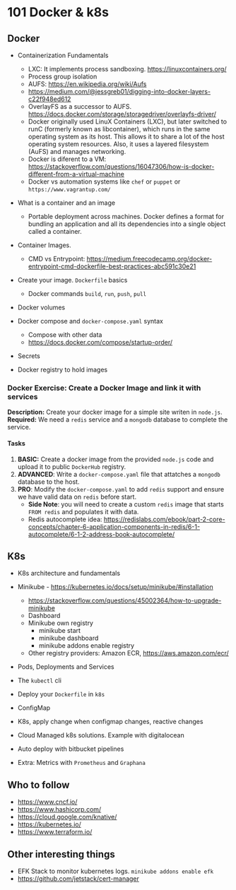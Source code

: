 # 101 Docker & k8s

## Docker

- Containerization Fundamentals
  - LXC: It implements process sandboxing. https://linuxcontainers.org/
  - Process group isolation
  - AUFS: https://en.wikipedia.org/wiki/Aufs
  - https://medium.com/@jessgreb01/digging-into-docker-layers-c22f948ed612
  - OverlayFS as a successor to AUFS. https://docs.docker.com/storage/storagedriver/overlayfs-driver/
  - Docker originally used LinuX Containers (LXC), but later switched to runC (formerly known as libcontainer), which runs in the same operating system as its host. This allows it to share a lot of the host operating system resources. Also, it uses a layered filesystem (AuFS) and manages networking.
  - Docker is diferent to a VM: https://stackoverflow.com/questions/16047306/how-is-docker-different-from-a-virtual-machine
  - Docker vs automation systems like `chef` or `puppet` or `https://www.vagrantup.com/`
- What is a container and an image

  - Portable deployment across machines. Docker defines a format for bundling an application and all its dependencies into a single object called a container.

- Container Images.
  - CMD vs Entrypoint: https://medium.freecodecamp.org/docker-entrypoint-cmd-dockerfile-best-practices-abc591c30e21
- Create your image. `Dockerfile` basics
  - Docker commands `build`, `run`, `push`, `pull`
- Docker volumes
- Docker compose and `docker-compose.yaml` syntax
  - Compose with other data
  - https://docs.docker.com/compose/startup-order/
- Secrets
- Docker registry to hold images

### Docker Exercise: Create a Docker Image and link it with services

**Description:** Create your docker image for a simple site writen in `node.js`.
**Required:** We need a `redis` service and a `mongodb` database to complete the service.

#### Tasks

1. **BASIC:** Create a docker image from the provided `node.js` code and upload it to public `DockerHub` registry.
2. **ADVANCED**: Write a `docker-compose.yaml` file that attatches a `mongodb` database to the host.
3. **PRO**: Modify the `docker-compose.yaml` to add `redis` support and ensure we have valid data on `redis` before start.
   - **Side Note**: you will need to create a custom `redis` image that starts `FROM redis` and populates it with data.
   - Redis autocomplete idea: https://redislabs.com/ebook/part-2-core-concepts/chapter-6-application-components-in-redis/6-1-autocomplete/6-1-2-address-book-autocomplete/

## K8s

- K8s architecture and fundamentals
- Minikube - https://kubernetes.io/docs/setup/minikube/#installation
  - https://stackoverflow.com/questions/45002364/how-to-upgrade-minikube
  - Dashboard
  - Minikube own registry
    - minikube start
    - minikube dashboard
    - minikube addons enable registry
  - Other registry providers: Amazon ECR, https://aws.amazon.com/ecr/
- Pods, Deployments and Services
- The `kubectl` cli
- Deploy your `Dockerfile` in `k8s`
- ConfigMap
- K8s, apply change when configmap changes, reactive changes

- Cloud Managed k8s solutions. Example with digitalocean
- Auto deploy with bitbucket pipelines
- Extra: Metrics with `Prometheus` and `Graphana`

## Who to follow

- https://www.cncf.io/
- https://www.hashicorp.com/
- https://cloud.google.com/knative/
- https://kubernetes.io/
- https://www.terraform.io/

## Other interesting things

- EFK Stack to monitor kubernetes logs. `minikube addons enable efk`
- https://github.com/jetstack/cert-manager
